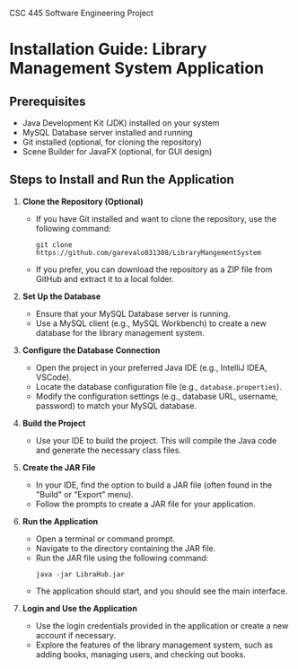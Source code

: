 CSC 445 Software Engineering Project

# Installation Guide: Library Management System Application

## Prerequisites
- Java Development Kit (JDK) installed on your system
- MySQL Database server installed and running
- Git installed (optional, for cloning the repository)
- Scene Builder for JavaFX (optional, for GUI design)

## Steps to Install and Run the Application

1. **Clone the Repository (Optional)**
    - If you have Git installed and want to clone the repository, use the following command:
      ```
      git clone https://github.com/garevalo031308/LibraryMangementSystem
      ```
    - If you prefer, you can download the repository as a ZIP file from GitHub and extract it to a local folder.

2. **Set Up the Database**
    - Ensure that your MySQL Database server is running.
    - Use a MySQL client (e.g., MySQL Workbench) to create a new database for the library management system.

3. **Configure the Database Connection**
    - Open the project in your preferred Java IDE (e.g., IntelliJ IDEA, VSCode).
    - Locate the database configuration file (e.g., `database.properties`).
    - Modify the configuration settings (e.g., database URL, username, password) to match your MySQL database.

4. **Build the Project**
    - Use your IDE to build the project. This will compile the Java code and generate the necessary class files.

5. **Create the JAR File**
    - In your IDE, find the option to build a JAR file (often found in the "Build" or "Export" menu).
    - Follow the prompts to create a JAR file for your application.

6. **Run the Application**
    - Open a terminal or command prompt.
    - Navigate to the directory containing the JAR file.
    - Run the JAR file using the following command:
      ```
      java -jar LibraHub.jar
      ```
    - The application should start, and you should see the main interface.

7. **Login and Use the Application**
    - Use the login credentials provided in the application or create a new account if necessary.
    - Explore the features of the library management system, such as adding books, managing users, and checking out books.



